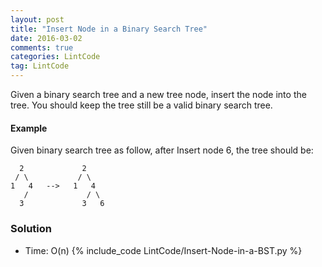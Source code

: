 ```yaml
---
layout: post
title: "Insert Node in a Binary Search Tree"
date: 2016-03-02
comments: true
categories: LintCode
tag: LintCode 
---
```


Given a binary search tree and a new tree node, insert the node into the tree. You should keep the tree still be a valid binary search tree.

#### Example
Given binary search tree as follow, after Insert node 6, the tree should be:
```
  2             2
 / \           / \
1   4   -->   1   4
   /             / \ 
  3             3   6
```

<!--more-->
### Solution
* Time: O(n)
{% include_code LintCode/Insert-Node-in-a-BST.py %}
